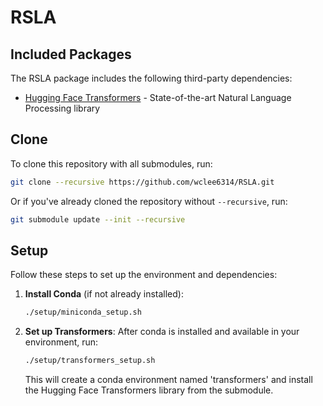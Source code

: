 # RSLA

## Included Packages

The RSLA package includes the following third-party dependencies:

* [Hugging Face Transformers](https://github.com/huggingface/transformers) - State-of-the-art Natural Language Processing library

## Clone

To clone this repository with all submodules, run:

```bash
git clone --recursive https://github.com/wclee6314/RSLA.git
```

Or if you've already cloned the repository without `--recursive`, run:

```bash
git submodule update --init --recursive
```

## Setup

Follow these steps to set up the environment and dependencies:

1. **Install Conda** (if not already installed):
   ```bash
   ./setup/miniconda_setup.sh
   ```

2. **Set up Transformers**:
   After conda is installed and available in your environment, run:
   ```bash
   ./setup/transformers_setup.sh
   ```
   This will create a conda environment named 'transformers' and install the Hugging Face Transformers library from the submodule.
